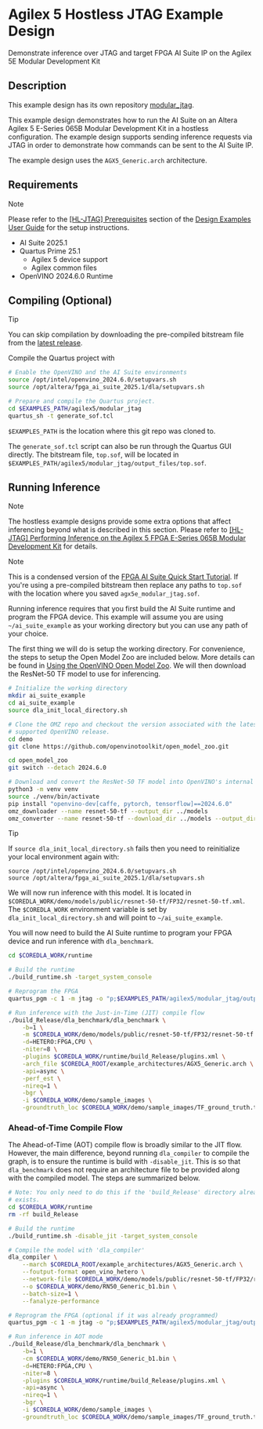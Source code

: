 


# Agilex 5 Hostless JTAG Example Design

Demonstrate inference over JTAG and target FPGA AI Suite IP on the Agilex 5E Modular Development Kit

## Description

This example design has its own repository [modular_jtag](https://github.com/altera-fpga/agilex-ed-ai-suite/tree/main/agilex5/modular_jtag).

This example design demonstrates how to run the AI Suite on an Altera Agilex 5
E-Series 065B Modular Development Kit in a hostless configuration.  The example
design supports sending inference requests via JTAG in order to demonstrate how
commands can be sent to the AI Suite IP.

The example design uses the `AGX5_Generic.arch` architecture.

## Requirements

> [!NOTE]
> Please refer to the
> [[HL-JTAG] Prerequisites](https://www.intel.com/content/www/us/en/docs/programmable/848957/2025-1/prerequisites.html)
> section of the
> [Design Examples User Guide](https://www.intel.com/content/www/us/en/docs/programmable/848957/2025-1/design-examples-user-guide.html)
> for the setup instructions.

* AI Suite 2025.1
* Quartus Prime 25.1
    * Agilex 5 device support
    * Agilex common files
* OpenVINO 2024.6.0 Runtime

## Compiling (Optional)

> [!TIP]
> You can skip compilation by downloading the pre-compiled bitstream file from
> the [latest release](https://github.com/altera-fpga/agilex-ed-ai-suite/releases).

Compile the Quartus project with

```bash
# Enable the OpenVINO and the AI Suite environments
source /opt/intel/openvino_2024.6.0/setupvars.sh
source /opt/altera/fpga_ai_suite_2025.1/dla/setupvars.sh

# Prepare and compile the Quartus project.
cd $EXAMPLES_PATH/agilex5/modular_jtag
quartus_sh -t generate_sof.tcl
```

`$EXAMPLES_PATH` is the location where this git repo was cloned to.

The `generate_sof.tcl` script can also be run through the Quartus GUI directly.
The bitstream file, `top.sof`, will be located in
`$EXAMPLES_PATH/agilex5/modular_jtag/output_files/top.sof`.

## Running Inference

> [!NOTE]
> The hostless example designs provide some extra options that affect
> inferencing beyond what is described in this section.  Please refer to
> [[HL-JTAG] Performing Inference on the Agilex 5 FPGA E-Series 065B Modular Development Kit](https://www.intel.com/content/www/us/en/docs/programmable/848957/2025-1/performing-inference-on-the.html)
> for details.

> [!NOTE]
> This is a condensed version of the
> [FPGA AI Suite Quick Start Tutorial](https://www.intel.com/content/www/us/en/docs/programmable/768970/2025-1/quick-start-tutorial.html).
> If you're using a pre-compiled bitstream then replace any paths to
> `top.sof` with the location where you saved
> `agx5e_modular_jtag.sof`.

Running inference requires that you first build the AI Suite runtime and program
the FPGA device.  This example will assume you are using `~/ai_suite_example` as
your working directory but you can use any path of your choice.

The first thing we will do is setup the working directory.  For convenience, the
steps to setup the Open Model Zoo are included below.  More details can be found
in [Using the OpenVINO Open Model Zoo](../../common/using-model-zoo.md).  We will
then download the ResNet-50 TF model to use for inferencing.

```bash
# Initialize the working directory
mkdir ai_suite_example
cd ai_suite_example
source dla_init_local_directory.sh

# Clone the OMZ repo and checkout the version associated with the latest
# supported OpenVINO release.
cd demo
git clone https://github.com/openvinotoolkit/open_model_zoo.git

cd open_model_zoo
git switch --detach 2024.6.0

# Download and convert the ResNet-50 TF model into OpenVINO's internal format
python3 -m venv venv
source ./venv/bin/activate
pip install "openvino-dev[caffe, pytorch, tensorflow]==2024.6.0"
omz_downloader --name resnet-50-tf --output_dir ../models
omz_converter --name resnet-50-tf --download_dir ../models --output_dir ../models
```

> [!TIP]
> If `source dla_init_local_directory.sh` fails then you need to reinitialize
> your local environment again with:
>
> ```shell
> source /opt/intel/openvino_2024.6.0/setupvars.sh
> source /opt/altera/fpga_ai_suite_2025.1/dla/setupvars.sh
> ```

We will now run inference with this model.  It is located in
`$COREDLA_WORK/demo/models/public/resnet-50-tf/FP32/resnet-50-tf.xml`.  The
`$COREDLA_WORK` environment variable is set by `dla_init_local_directory.sh` and
will point to `~/ai_suite_example`.

You will now need to build the AI Suite runtime to program your FPGA device and
run inference with `dla_benchmark`.

```bash
cd $COREDLA_WORK/runtime

# Build the runtime
./build_runtime.sh -target_system_console

# Reprogram the FPGA
quartus_pgm -c 1 -m jtag -o "p;$EXAMPLES_PATH/agilex5/modular_jtag/output_files/top.sof"

# Run inference with the Just-in-Time (JIT) compile flow
./build_Release/dla_benchmark/dla_benchmark \
    -b=1 \
    -m $COREDLA_WORK/demo/models/public/resnet-50-tf/FP32/resnet-50-tf.xml \
    -d=HETERO:FPGA,CPU \
    -niter=8 \
    -plugins $COREDLA_WORK/runtime/build_Release/plugins.xml \
    -arch_file $COREDLA_ROOT/example_architectures/AGX5_Generic.arch \
    -api=async \
    -perf_est \
    -nireq=1 \
    -bgr \
    -i $COREDLA_WORK/demo/sample_images \
    -groundtruth_loc $COREDLA_WORK/demo/sample_images/TF_ground_truth.txt
```

### Ahead-of-Time Compile Flow

The Ahead-of-Time (AOT) compile flow is broadly similar to the JIT flow.
However, the main difference, beyond running `dla_compiler` to compile the
graph, is to ensure the runtime is build with `-disable_jit`.  This is so that
`dla_benchmark` does not require an architecture file to be provided along with
the compiled model.  The steps are summarized below.

```bash
# Note: You only need to do this if the 'build_Release' directory already
# exists.
cd $COREDLA_WORK/runtime
rm -rf build_Release

# Build the runtime
./build_runtime.sh -disable_jit -target_system_console

# Compile the model with 'dla_compiler'
dla_compiler \
    --march $COREDLA_ROOT/example_architectures/AGX5_Generic.arch \
    --foutput-format open_vino_hetero \
    --network-file $COREDLA_WORK/demo/models/public/resnet-50-tf/FP32/resnet-50-tf.xml \
    --o $COREDLA_WORK/demo/RN50_Generic_b1.bin \
    --batch-size=1 \
    --fanalyze-performance

# Reprogram the FPGA (optional if it was already programmed)
quartus_pgm -c 1 -m jtag -o "p;$EXAMPLES_PATH/agilex5/modular_jtag/output_files/top.sof"

# Run inference in AOT mode
./build_Release/dla_benchmark/dla_benchmark \
    -b=1 \
    -cm $COREDLA_WORK/demo/RN50_Generic_b1.bin \
    -d=HETERO:FPGA,CPU \
    -niter=8 \
    -plugins $COREDLA_WORK/runtime/build_Release/plugins.xml \
    -api=async \
    -nireq=1 \
    -bgr \
    -i $COREDLA_WORK/demo/sample_images \
    -groundtruth_loc $COREDLA_WORK/demo/sample_images/TF_ground_truth.txt
```

